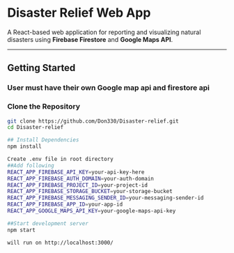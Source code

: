 # Disaster Relief Web App

A React-based web application for reporting and visualizing natural disasters using **Firebase Firestore** and **Google Maps API**.

---

## Getting Started

### **User must have their own Google map api and firestore api**

### **Clone the Repository**
```sh
git clone https://github.com/Don330/Disaster-relief.git
cd Disaster-relief

## Install Dependencies
npm install

Create .env file in root directory
##Add following
REACT_APP_FIREBASE_API_KEY=your-api-key-here
REACT_APP_FIREBASE_AUTH_DOMAIN=your-auth-domain
REACT_APP_FIREBASE_PROJECT_ID=your-project-id
REACT_APP_FIREBASE_STORAGE_BUCKET=your-storage-bucket
REACT_APP_FIREBASE_MESSAGING_SENDER_ID=your-messaging-sender-id
REACT_APP_FIREBASE_APP_ID=your-app-id
REACT_APP_GOOGLE_MAPS_API_KEY=your-google-maps-api-key

##Start development server
npm start

will run on http://localhost:3000/